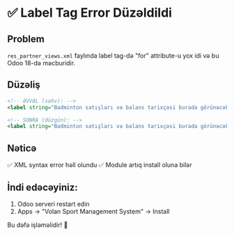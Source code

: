 # ✅ Label Tag Error Düzəldildi

## Problem
`res_partner_views.xml` faylında label tag-də "for" attribute-u yox idi və bu Odoo 18-də məcburidir.

## Düzəliş
```xml
<!-- ƏVVƏL (səhv): -->
<label string="Badminton satışları və balans tarixçəsi burada görünəcək"/>

<!-- SONRA (düzgün): -->
<label string="Badminton satışları və balans tarixçəsi burada görünəcək" class="o_form_label"/>
```

## Nəticə
✅ XML syntax error həll olundu
✅ Module artıq install oluna bilər

## İndi edəcəyiniz:
1. Odoo serveri restart edin
2. Apps → "Volan Sport Management System" → Install

Bu dəfə işləməlidir! 🎯
